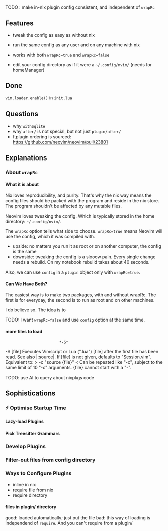 #

TODO : make in-nix plugin config consistent, and independent of `wrapRc`

## Features
- tweak the config as easy as without nix
- run the same config as any user and on any machine with nix
- works with both `wrapRc=true` and `wrapRc=false`

- edit your config directory as if it were a `~/.config/nvim/` (needs for homeManager)

## Done
`vim.loader.enable()` in `init.lua`


## Questions
- why `withSqlite`
- why `after/` is not special, but not just `plugin/after/`
- ftplugin ordering is sourced: https://github.com/neovim/neovim/pull/23801


## Explanations

### About `wrapRc`

#### What it is about

Nix loves reproducibility, and purity. That's why the nix way means the config files should be packed with the program and reside in the nix store. The program shouldn't be affected by any mutable files.

Neovim loves tweaking the config. Which is typically stored in the home directory: `~/.config/nvim/`.

The `wrapRc` option tells what side to choose. `wrapRc=true` means Neovim will use the config, which it was compiled with.
- upside: no matters you run it as root or on another computer, the config is the same
- downside: tweaking the config is a slooow pain. Every single change needs a rebuild. On my notebook rebuild takes about 40 seconds.

Also, we can use `config` in a `plugin` object only with `wrapRc=true`.

#### Can We Have Both?

The easiest way is to make two packages, with and without wrapRc. The first is for everyday, the second is to run as root and on other machines.

I do believe so. The idea is to 

TODO: I want `wrapRc=false` and use `config` option at the same time.

#### more files to load
							*-S*
-S [file]	Executes Vimscript or Lua (".lua") [file] after the first file
		has been read. See also |:source|. If [file] is not given,
		defaults to "Session.vim". Equivalent to: >
			-c "source {file}"
<		Can be repeated like "-c", subject to the same limit of 10
		"-c" arguments. {file} cannot start with a "-".

TODO: use AI to query about nixpkgs code


## Sophistications

### :zap: Optimise Startup Time

#### Lazy-load Plugins

#### Pick Treesitter Grammars

### Develop Plugins

### Filter-out files from config directory

### Ways to Configure Plugins

- inline in nix
- require file from nix
- require directory

#### files in plugin/ directory
good: loaded automatically; just put the file
bad: this way of loading is independend of `require`. And you can't require from a plugin/
